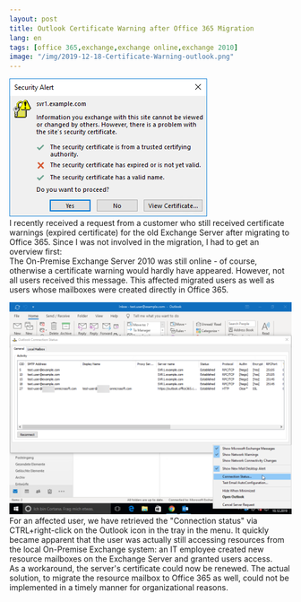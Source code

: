 ```yaml
---
layout: post
title: Outlook Certificate Warning after Office 365 Migration
lang: en
tags: [office 365,exchange,exchange online,exchange 2010]
image: "/img/2019-12-18-Certificate-Warning-outlook.png"
---
```

![Outlook Certificate Warning after Office 365 Migration - Security Alert: svr1.example.com - The security certificate has expired or is not valid yet](/img/2019-12-18-Certificate-Warning-outlook.png "Security Alert: svr1.example.com - The security certificate has expired or is not valid yet")  
I recently received a request from a customer who still received certificate warnings (expired certificate) for the old Exchange Server after migrating to Office 365. Since I was not involved in the migration, I had to get an overview first:  
The On-Premise Exchange Server 2010 was still online - of course, otherwise a certificate warning would hardly have appeared. However, not all users received this message. This affected migrated users as well as users whose mailboxes were created directly in Office 365.  
    
![Outlook Connection Status: Outlook is still using resources from the local exchange server svr1.example.com](/img/2019-12-18-Outlook-connection-status.png "Outlook Connection Status: Outlook is still using resources from the local exchange server svr1.example.com")  
For an affected user, we have retrieved the "Connection status" via CTRL+right-click on the Outlook icon in the tray in the menu. It quickly became apparent that the user was actually still accessing resources from the local On-Premise Exchange system: an IT employee created new resource mailboxes on the Exchange Server and granted users access.  
As a workaround, the server's certificate could now be renewed. The actual solution, to migrate the resource mailbox to Office 365 as well, could not be implemented in a timely manner for organizational reasons.
